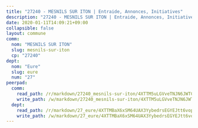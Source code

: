 ```yaml
---
title: "27240 - MESNILS SUR ITON | Entraide, Annonces, Initiatives"
description: "27240 - MESNILS SUR ITON | Entraide, Annonces, Initiatives"
date: 2020-01-11T14:09:21+09:00
collapsible: false
layout: commune
comm:
  nom: "MESNILS SUR ITON"
  slug: mesnils-sur-iton
  cp: "27240"
dept:
  nom: "Eure"
  slug: eure
  num: "27"
peerpad:
  comm:
    read_path: /r/markdown/27240_mesnils-sur-iton/4XTTM5uLGVveTNJN6JWTCKa97gS1wZCd68YbPtawnFX327ZBU
    write_path: /w/markdown/27240_mesnils-sur-iton/4XTTM5uLGVveTNJN6JWTCKa97gS1wZCd68YbPtawnFX327ZBU-K3TgUdW2eENRNp6V67Mw3PfDJf3BioUhR35HyretUZv7Pfv9iVWhSpf49vTmPKxUB5vTAk3ifwqJfRqdWrRzkXJgsddpYKttnYZkMrZMA77L1sdN4Ydv1waSuHgqqfoTJbNJsGRL
  dept:
    read_path: /r/markdown/27_eure/4XTTMBaX6xSM64UAX3YybedrsEGYEJtt6vopdQsPEFtGijgwg
    write_path: /w/markdown/27_eure/4XTTMBaX6xSM64UAX3YybedrsEGYEJtt6vopdQsPEFtGijgwg-K3TgUmjy61Gu7ZFzjoVmiacXP2Rc4pq6sxVCYUX3mFQZWQw9yCKsEoAMagtuW4jJTYhK96DsWW4cPmZLagvQNZ34BscGcu4btrtJibt18c1mpqofaWe6Q3RartDiuMTjY7NrsH4r
---
```


